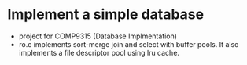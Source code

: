# Implement a simple database
- project for COMP9315 (Database Implmentation)
- ro.c implements sort-merge join and select with buffer pools. It also implements a file descriptor pool using lru cache.
